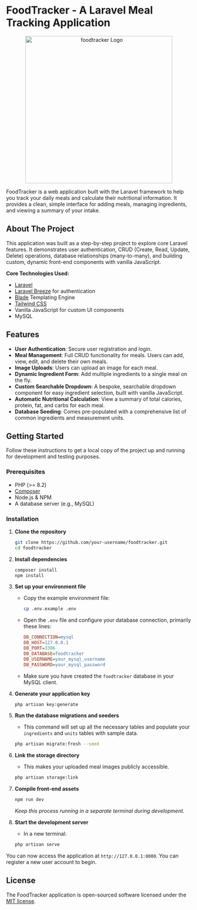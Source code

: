 # FoodTracker - A Laravel Meal Tracking Application

<p align="center">
<img src="[suspicious link removed]" width="400" alt="foodtracker Logo">
</p>

FoodTracker is a web application built with the Laravel framework to help you track your daily meals and calculate their nutritional information. It provides a clean, simple interface for adding meals, managing ingredients, and viewing a summary of your intake.

## About The Project

This application was built as a step-by-step project to explore core Laravel features. It demonstrates user authentication, CRUD (Create, Read, Update, Delete) operations, database relationships (many-to-many), and building custom, dynamic front-end components with vanilla JavaScript.

**Core Technologies Used:**

* [Laravel](https://laravel.com/)
* [Laravel Breeze](https://www.google.com/search?q=https://laravel.com/docs/starter-kits%23laravel-breeze) for authentication
* [Blade](https://laravel.com/docs/blade) Templating Engine
* [Tailwind CSS](https://tailwindcss.com/)
* Vanilla JavaScript for custom UI components
* MySQL

## Features

* **User Authentication**: Secure user registration and login.
* **Meal Management**: Full CRUD functionality for meals. Users can add, view, edit, and delete their own meals.
* **Image Uploads**: Users can upload an image for each meal.
* **Dynamic Ingredient Form**: Add multiple ingredients to a single meal on the fly.
* **Custom Searchable Dropdown**: A bespoke, searchable dropdown component for easy ingredient selection, built with vanilla JavaScript.
* **Automatic Nutritional Calculation**: View a summary of total calories, protein, fat, and carbs for each meal.
* **Database Seeding**: Comes pre-populated with a comprehensive list of common ingredients and measurement units.

## Getting Started

Follow these instructions to get a local copy of the project up and running for development and testing purposes.

### Prerequisites

* PHP (\>= 8.2)
* [Composer](https://getcomposer.org/)
* Node.js & NPM
* A database server (e.g., MySQL)

### Installation

1.  **Clone the repository**

    ```bash
    git clone https://github.com/your-username/foodtracker.git
    cd foodtracker
    ```

2.  **Install dependencies**

    ```bash
    composer install
    npm install
    ```

3.  **Set up your environment file**

    * Copy the example environment file:
      ```bash
      cp .env.example .env
      ```
    * Open the `.env` file and configure your database connection, primarily these lines:
      ```ini
      DB_CONNECTION=mysql
      DB_HOST=127.0.0.1
      DB_PORT=3306
      DB_DATABASE=foodtracker
      DB_USERNAME=your_mysql_username
      DB_PASSWORD=your_mysql_password
      ```
    * Make sure you have created the `foodtracker` database in your MySQL client.

4.  **Generate your application key**

    ```bash
    php artisan key:generate
    ```

5.  **Run the database migrations and seeders**

    * This command will set up all the necessary tables and populate your `ingredients` and `units` tables with sample data.

    <!-- end list -->

    ```bash
    php artisan migrate:fresh --seed
    ```

6.  **Link the storage directory**

    * This makes your uploaded meal images publicly accessible.

    <!-- end list -->

    ```bash
    php artisan storage:link
    ```

7.  **Compile front-end assets**

    ```bash
    npm run dev
    ```

    *Keep this process running in a separate terminal during development.*

8.  **Start the development server**

    * In a new terminal:

    <!-- end list -->

    ```bash
    php artisan serve
    ```

You can now access the application at `http://127.0.0.1:8000`. You can register a new user account to begin.

## License

The FoodTracker application is open-sourced software licensed under the [MIT license](https://opensource.org/licenses/MIT).
